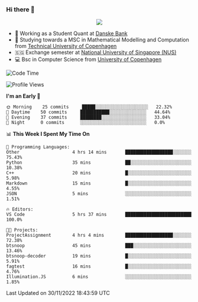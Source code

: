 ### Hi there 👋

<p align="center">
  <img src="https://media4.giphy.com/media/3ohzdKy5Z8TChSDuiA/giphy.gif?cid=ecf05e47r69cojk56gup9q8mep9liy48s94dn2uxsfh6fv39&rid=giphy.gif&ct=g" />
</p>

* 🏦 Working as a Student Quant at [Danske Bank](https://danskebank.dk)
* 🧮 Studying towards a MSC in Mathematical Modelling and Computation from [Technical University of Copenhagen](https://www.dtu.dk)
* 🇸🇬 Exchange semester at [National University of Singapore (NUS)](https://www.nus.edu.sg)
* 💻 Bsc in Computer Science from [University of Copenhagen](https://www.ku.dk/english/)


<!--START_SECTION:waka-->
![Code Time](http://img.shields.io/badge/Code%20Time-46%20hrs%2057%20mins-blue)

![Profile Views](http://img.shields.io/badge/Profile%20Views-0-blue)

**I'm an Early 🐤** 

```text
🌞 Morning    25 commits     █████░░░░░░░░░░░░░░░░░░░░   22.32% 
🌆 Daytime    50 commits     ███████████░░░░░░░░░░░░░░   44.64% 
🌃 Evening    37 commits     ████████░░░░░░░░░░░░░░░░░   33.04% 
🌙 Night      0 commits      ░░░░░░░░░░░░░░░░░░░░░░░░░   0.0%

```


📊 **This Week I Spent My Time On** 

```text
💬 Programming Languages: 
Other                    4 hrs 14 mins       ██████████████████░░░░░░░   75.43% 
Python                   35 mins             ██░░░░░░░░░░░░░░░░░░░░░░░   10.38% 
C++                      20 mins             █░░░░░░░░░░░░░░░░░░░░░░░░   5.98% 
Markdown                 15 mins             █░░░░░░░░░░░░░░░░░░░░░░░░   4.55% 
JSON                     5 mins              ░░░░░░░░░░░░░░░░░░░░░░░░░   1.51%

🔥 Editors: 
VS Code                  5 hrs 37 mins       █████████████████████████   100.0%

🐱‍💻 Projects: 
ProjectAssignment        4 hrs 4 mins        ██████████████████░░░░░░░   72.38% 
btsnoop                  45 mins             ███░░░░░░░░░░░░░░░░░░░░░░   13.46% 
btsnoop-decoder          19 mins             █░░░░░░░░░░░░░░░░░░░░░░░░   5.91% 
fagtest                  16 mins             █░░░░░░░░░░░░░░░░░░░░░░░░   4.76% 
Illumination.JS          6 mins              ░░░░░░░░░░░░░░░░░░░░░░░░░   1.85%

```


 Last Updated on 30/11/2022 18:43:59 UTC
<!--END_SECTION:waka-->
